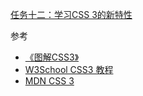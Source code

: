 [任务十二：学习CSS 3的新特性](http://ife.baidu.com/course/detail/id/117)  

参考  

- [《图解CSS3》](https://book.douban.com/subject/25920727/)
- [W3School CSS3 教程](http://www.w3school.com.cn/css3/index.asp)
- [MDN CSS 3](https://developer.mozilla.org/zh-CN/docs/Web/CSS/CSS3)  
